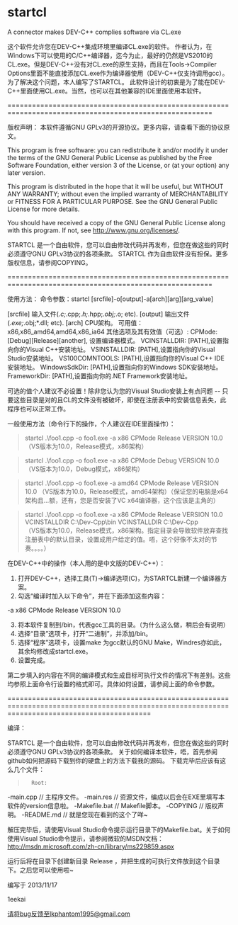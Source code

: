 startcl
=======

A connector makes DEV-C++ complies software via CL.exe

这个软件允许您在DEV-C++集成环境里编译CL.exe的软件。
作者认为，在Windows下可以使用的C/C++编译器，迄今为止，最好的仍然是VS2010的CL.exe。但是DEV-C++没有对CL.exe的原生支持，而且在Tools->Compiler Options里面不能直接添加CL.exe作为编译器使用（DEV-C++仅支持调用gcc）。
为了解决这个问题，本人编写了STARTCL。
此软件设计的初衷是为了能在DEV-C++里面使用CL.exe。当然，也可以在其他兼容的IDE里面使用本软件。

========================================================================================================

版权声明：
本软件遵循GNU GPLv3的开源协议。更多内容，请查看下面的协议原文。

This program is free software: you can redistribute it and/or modify
it under the terms of the GNU General Public License as published by
the Free Software Foundation, either version 3 of the License, or
(at your option) any later version.

This program is distributed in the hope that it will be useful,
but WITHOUT ANY WARRANTY; without even the implied warranty of
MERCHANTABILITY or FITNESS FOR A PARTICULAR PURPOSE.  See the
GNU General Public License for more details.

You should have received a copy of the GNU General Public License
along with this program.  If not, see <http://www.gnu.org/licenses/>.

STARTCL 是一个自由软件，您可以自由修改代码并再发布，但您在做这些的同时必须遵守GNU GPLv3协议的各项条款。
STARTCL 作为自由软件没有担保。更多版权信息，请参阅COPYING。

========================================================================================================

使用方法：
命令参数：startcl [srcfile]-o[output]-a[arch][arg][arg_value]


[srcfile]       输入文件(*.c;*.cpp;*.h;*.hpp;*.obj;*.o; etc).
[output]        输出文件(*.exe;*.obj;*.dll; etc).
[arch]  CPU架构。
        可用值：x86,x86_amd64,amd64,x86_ia64
其他选项及其有效值（可选）:
        CPMode: [Debug][Release][another], 设置编译器模式。
        VCINSTALLDIR: [PATH],设置指向你的Visual C++安装地址。
        VSINSTALLDIR: [PATH],设置指向你的Visual Studio安装地址。
        VS100COMNTOOLS: [PATH],设置指向你的Visual C++ IDE安装地址。
        WindowsSdkDir: [PATH],设置指向你的Windows SDK安装地址。
        FrameworkDir: [PATH],设置指向你的.NET Framework安装地址。

可选的值个人建议不必设置！除非您认为您的Visual Studio安装上有点问题 -- 只要这些目录是对的且CL的文件没有被破坏，即使在注册表中的安装信息丢失，此程序也可以正常工作。


一般使用方法（命令行下的操作，个人建议在IDE里面操作）：

>startcl .\foo1.cpp -o foo1.exe -a x86 CPMode Release VERSION 10.0
（VS版本为10.0，Release模式，x86架构）

>startcl .\foo1.cpp -o foo1.exe -a x86 CPMode Debug VERSION 10.0
（VS版本为10.0，Debug模式，x86架构）

>startcl .\foo1.cpp -o foo1.exe -a amd64 CPMode Release VERSION 10.0
（VS版本为10.0，Release模式，amd64架构）（保证您的电脑是x64架构且...额，还有，您是否安装了VC x64编译器，这个应该是主角的）


>startcl .\foo1.cpp -o foo1.exe -a x86 CPMode Release VERSION 10.0 VCINSTALLDIR C:\Dev-Cpp\bin VCINSTALLDIR C:\Dev-Cpp\
（VS版本为10.0，Release模式，x86架构。指定目录会导致软件放弃查找注册表中的默认目录，设置成用户给定的值。唔，这个好像不太对的节奏。。。。）



在DEV-C++中的操作（本人用的是中文版的DEV-C++）：
1. 打开DEV-C++，选择工具(T)->编译选项(C)，为STARTCL新建一个编译器方案。
2. 勾选“编译时加入以下命令”，并在下面添加这些内容：
  
  -a x86 CPMode Release VERSION 10.0
  
3. 将本软件复制到<GCCHOME>/bin，<GCCHOME>代表gcc工具的目录。（为什么这么做，稍后会有说明）
4. 选择“目录”选项卡，打开“二进制”，并添加<GCCHOME>/bin。
5. 选择“程序”选项卡，设置make 为gcc默认的GNU Make，Windres亦如此，其余均修改成startcl.exe。
6. 设置完成。

第二步填入的内容在不同的编译模式和生成目标可执行文件的情况下有差别。这些均参照上面命令行设置的格式即可。具体如何设置，请参阅上面的命令参数。

===============================================================================================================================================

编译：

STARTCL 是一个自由软件，您可以自由修改代码并再发布，但您在做这些的同时必须遵守GNU GPLv3协议的各项条款。
关于如何编译本软件，唔，首先参阅github如何把源码下载到你的硬盘上的方法下载我的源码。
下载完毕后应该有这么几个文件：

>       Root:
  -main.cpp           // 主程序文件。
  -main.res           // 资源文件，编成以后会在EXE里填写本软件的version信息啦。
  -Makefile.bat       // Makefile脚本。
  -COPYING            // 版权声明。
  -README.md          // 就是您现在看到的这个了咩~

解压完毕后，请使用Visual Studio命令提示运行目录下的Makefile.bat。关于如何使用Visual Studio命令提示，请参阅微软的MSDN文档：http://msdn.microsoft.com/zh-cn/library/ms229859.aspx

运行后将在目录下创建新目录 Release ，并把生成的可执行文件放到这个目录下。之后您可以使用啦~



编写于 2013/11/17

1eekai

请将bug反馈至lkphantom1995@gmail.com






